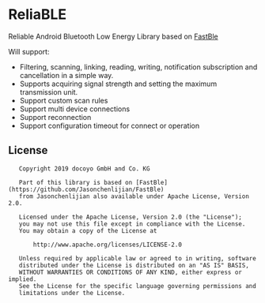 # ReliaBLE
Reliable Android Bluetooth Low Energy Library based on [FastBle](https://github.com/Jasonchenlijian/FastBle)

Will support:

- Filtering, scanning, linking, reading, writing, notification subscription and cancellation in a simple way.
- Supports acquiring signal strength and setting the maximum transmission unit.
- Support custom scan rules
- Support multi device connections
- Support reconnection  
- Support configuration timeout for connect or operation


## License

	   Copyright 2019 docoyo GmbH and Co. KG

	   Part of this library is based on [FastBle](https://github.com/Jasonchenlijian/FastBle)
	   from Jasonchenlijian also available under Apache License, Version 2.0.

	   Licensed under the Apache License, Version 2.0 (the "License");
	   you may not use this file except in compliance with the License.
	   You may obtain a copy of the License at

   		   http://www.apache.org/licenses/LICENSE-2.0

	   Unless required by applicable law or agreed to in writing, software
	   distributed under the License is distributed on an "AS IS" BASIS,
	   WITHOUT WARRANTIES OR CONDITIONS OF ANY KIND, either express or implied.
	   See the License for the specific language governing permissions and
	   limitations under the License.







